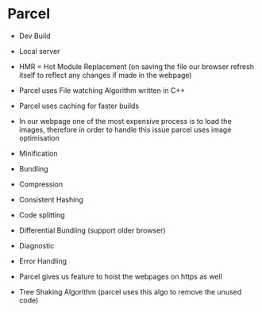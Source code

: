 # Parcel
- Dev Build
- Local server
- HMR = Hot Module Replacement (on saving the file our browser refresh itself to reflect any changes if made in the webpage)
- Parcel uses File watching Algorithm written in C++  
- Parcel uses caching for faster builds
- In our webpage one of the most expensive process is to load the images, therefore in order to handle this issue parcel uses image optimisation

- Minification
- Bundling
- Compression
- Consistent Hashing
- Code splitting
- Differential Bundling (support older browser)
- Diagnostic
- Error Handling
- Parcel gives us feature to hoist the webpages on https as well
- Tree Shaking Algorithm (parcel uses this algo to remove the unused code)
